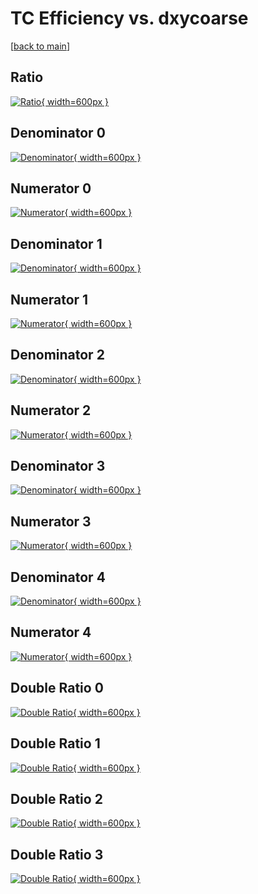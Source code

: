 # TC Efficiency vs. dxycoarse

[[back to main](./)]



## Ratio

[![Ratio](../mtv/var/TC_xtr_13_-1_eff_dxycoarse.png){ width=600px }](../mtv/var/TC_xtr_13_-1_eff_dxycoarse.pdf)

## Denominator 0

[![Denominator](../mtv/den/TC_xtr_13_-1_eff_dxycoarse_den0.png){ width=600px }](../mtv/den/TC_xtr_13_-1_eff_dxycoarse_den0.pdf)

## Numerator 0

[![Numerator](../mtv/num/TC_xtr_13_-1_eff_dxycoarse_num0.png){ width=600px }](../mtv/num/TC_xtr_13_-1_eff_dxycoarse_num0.pdf)

## Denominator 1

[![Denominator](../mtv/den/TC_xtr_13_-1_eff_dxycoarse_den1.png){ width=600px }](../mtv/den/TC_xtr_13_-1_eff_dxycoarse_den1.pdf)

## Numerator 1

[![Numerator](../mtv/num/TC_xtr_13_-1_eff_dxycoarse_num1.png){ width=600px }](../mtv/num/TC_xtr_13_-1_eff_dxycoarse_num1.pdf)

## Denominator 2

[![Denominator](../mtv/den/TC_xtr_13_-1_eff_dxycoarse_den2.png){ width=600px }](../mtv/den/TC_xtr_13_-1_eff_dxycoarse_den2.pdf)

## Numerator 2

[![Numerator](../mtv/num/TC_xtr_13_-1_eff_dxycoarse_num2.png){ width=600px }](../mtv/num/TC_xtr_13_-1_eff_dxycoarse_num2.pdf)

## Denominator 3

[![Denominator](../mtv/den/TC_xtr_13_-1_eff_dxycoarse_den3.png){ width=600px }](../mtv/den/TC_xtr_13_-1_eff_dxycoarse_den3.pdf)

## Numerator 3

[![Numerator](../mtv/num/TC_xtr_13_-1_eff_dxycoarse_num3.png){ width=600px }](../mtv/num/TC_xtr_13_-1_eff_dxycoarse_num3.pdf)

## Denominator 4

[![Denominator](../mtv/den/TC_xtr_13_-1_eff_dxycoarse_den4.png){ width=600px }](../mtv/den/TC_xtr_13_-1_eff_dxycoarse_den4.pdf)

## Numerator 4

[![Numerator](../mtv/num/TC_xtr_13_-1_eff_dxycoarse_num4.png){ width=600px }](../mtv/num/TC_xtr_13_-1_eff_dxycoarse_num4.pdf)

## Double Ratio 0

[![Double Ratio](../mtv/ratio/TC_xtr_13_-1_eff_dxycoarse_ratio0.png){ width=600px }](../mtv/ratio/TC_xtr_13_-1_eff_dxycoarse_ratio0.pdf)

## Double Ratio 1

[![Double Ratio](../mtv/ratio/TC_xtr_13_-1_eff_dxycoarse_ratio1.png){ width=600px }](../mtv/ratio/TC_xtr_13_-1_eff_dxycoarse_ratio1.pdf)

## Double Ratio 2

[![Double Ratio](../mtv/ratio/TC_xtr_13_-1_eff_dxycoarse_ratio2.png){ width=600px }](../mtv/ratio/TC_xtr_13_-1_eff_dxycoarse_ratio2.pdf)

## Double Ratio 3

[![Double Ratio](../mtv/ratio/TC_xtr_13_-1_eff_dxycoarse_ratio3.png){ width=600px }](../mtv/ratio/TC_xtr_13_-1_eff_dxycoarse_ratio3.pdf)

